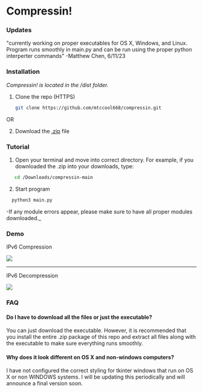 
# Compressin!
### Updates
"currently working on proper executables for OS X, Windows, and Linux. Program runs smoothly in main.py and can be run using the proper python interperter commands"
-Matthew Chen, 6/11/23

### Installation
_Compressin! is located in the /dist folder._

1. Clone the repo (HTTPS)
   ```sh
   git clone https://github.com/mtccool668/compressin.git
   ```
OR

2. Download the [.zip](https://github.com/mtccool668/compressin/archive/refs/heads/main.zip) file

### Tutorial
1. Open your terminal and move into correct directory. For example, if you downloaded the .zip into your downloads, type:
```sh
   cd /Downloads/compressin-main
   ```
 2. Start program
 ```sh
   python3 main.py
   ```
 -If any module errors appear, please make sure to have all proper modules downloaded._

### Demo
IPv6 Compression

![](https://github.com/mtccool668/compressin/blob/main/compression_demo_1.gif)


_____________________
IPv6 Decompression

![](https://github.com/mtccool668/compressin/blob/main/decompression_demo.gif)

### FAQ

#### Do I have to download all the files or just the executable?

You can just download the executable. However, it is recommended that you install the entire .zip package of this repo and extract all files along with the executable
to make sure everything runs smoothly.

#### Why does it look different on OS X and non-windows computers?

I have not configured the correct styling for tkinter windows that run on OS X or non WINDOWS systems. I will be updating this periodically and will announce a final version soon.


